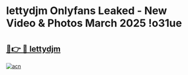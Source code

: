 # lettydjm Onlyfans Leaked - New Video & Photos March 2025 !o31ue

# <h2><a href="https://9h0lhs.iuczelnia.edu.pl?title=lettydjm&ref=o31ue">🔗👉 🔴 lettydjm</a></h2>

[![acn](https://github.com/user-attachments/assets/0f9c940e-d8b0-45ae-aac7-cd30a18b3e1c)](https://9h0lhs.iuczelnia.edu.pl?title=lettydjm&ref=o31ue)

